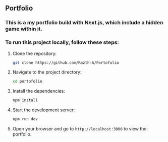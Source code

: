 ## Portfolio

### This is a my portfolio build with Next.js, which include a hidden game within it.

### To run this project locally, follow these steps:

1. Clone the repository:
   ```bash
   git clone https://github.com/Razth-A/Portofolio
   ```
2. Navigate to the project directory:
   ```bash
   cd portofolio
   ```
3. Install the dependencies:
   ```bash
   npm install
   ```
4. Start the development server:
   ```bash
   npm run dev
   ```
5. Open your browser and go to `http://localhost:3000` to view the portfolio.
